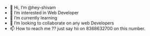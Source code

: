 - 👋 Hi, I’m @hey-shivam
- 👀 I’m interested in Web Developer
- 🌱 I’m currently learning 
- 💞️ I’m looking to collaborate on any web Developers
- 📫 How to reach me ??  just say hii on 8368632700 on this number.

<!---
hey-shivam/hey-shivam is a ✨ special ✨ repository because its `README.md` (this file) appears on your GitHub profile.
You can click the Preview link to take a look at your changes.
--->
